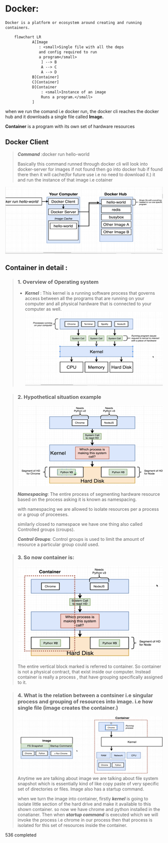 # Docker:

    Docker is a platform or ecosystem around creating and running containers.

```mermaid
    flowchart LR
            A[Image
               : <small>Single file with all the deps
               and config required to run
               a program</small>
                ] --> B
                A --> C
                A --> D
            B[Container]
            C[Container]
            D[Container
                : <small>Instance of an image
                Runs a program.</small>
            ]
```

when we run the comand i.e docker run,  the  docker cli reaches the docker hub and it downloads a single file called <strong>Image.</strong>

<strong>Container</strong> is a program with its own set of hardware resources 


## Docker Client

> ***Command*** :docker run hello-world
>
> Basically this command runned through docker cli will look into docker-server for images if not found then go into docker hub if found there then it will cache(for future use i.e no need to download it.) it and run the instance of that image i.e cotainer

![alt text](./assets/docker_cli_run.png)


## Container in detail : 

> ### 1. Overview of Operating system
>
> - ***Kernel*** : This kernel is a running software process that governs access between all the programs that are running on your computer and all physical hardware that is connected to your computer as well.
![alt text](./assets/overview_of_operating_system.png)

> ### 2. Hypothetical situation example
> ![alt text](./assets/hypothetical_eg.png)
>
> ***Namespacing***: The  entire process of  segmenting hardware resource based on the process asking it is known as namespacing.
>
>with namespacing we are allowed to isolate resources per a process or a group of proceeses.
>
> similarly closed to namespace we have one thing also called Controlled groups (croups).
>
> ***Control Groups***: Control groups is used to limit the amount of resource a particular group could used. 

> ### 3. So now container is: 
>![alt text](./assets/container.png)
> The entire vertical block marked is referred to container. So container is not a physical contract, that exist inside our computer. Instead container is really a process , that have grouping specifically assigned to it. 

>### 4. What is the relation between a contsiner i.e singular process and grouping of resources into image. i.e how single file (image creates the container.)
>![alt text](./assets/relation_between_container_&_image.png)
> Anytime we are talking about image we are talking about file system snapshot which is essentially kind of like copy paste of very specific set of directories or files. Image also has a startup command.
>
>when we turn the image into container, firstly ***kernel*** is going to isolate little section of the hard drive and make it available to this shown container. so now we have chrome and python installed in the conatianer. Then when ***startup command*** is executed which we will invoke the process i.e chrome in our process then that process is isolated for this set of resources inside the container.

536 completed
